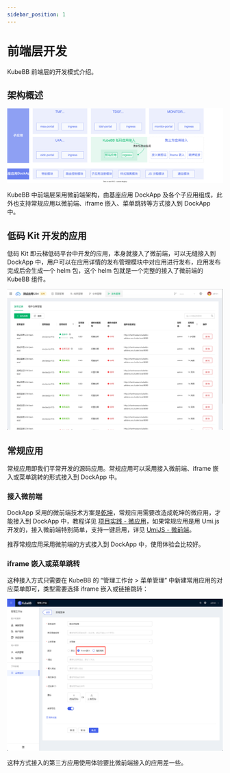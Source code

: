 ```yaml
---
sidebar_position: 1
---
```


# 前端层开发

KubeBB 前端层的开发模式介绍。

## 架构概述

![前端层架构图](images/fe_arch.svg)

KubeBB 中前端层采用微前端架构，由基座应用 DockApp 及各个子应用组成，此外也支持常规应用以微前端、iframe 嵌入、菜单跳转等方式接入到 DockApp 中。

## 低码 Kit 开发的应用

低码 Kit 即云梯低码平台中开发的应用，本身就接入了微前端，可以无缝接入到 DockApp 中，用户可以在应用详情的发布管理模块中对应用进行发布，应用发布完成后会生成一个 helm 包，这个 helm 包就是一个完整的接入了微前端的 KubeBB 组件。

![发布管理](images/app_publish_tab.png)

## 常规应用

常规应用即我们平常开发的源码应用。常规应用可以采用接入微前端、iframe 嵌入或菜单跳转的形式接入到 DockApp 中。

### 接入微前端

DockApp 采用的微前端技术方案是[乾坤](https://qiankun.umijs.org/)，常规应用需要改造成乾坤的微应用，才能接入到 DockApp 中，教程详见 [项目实践 - 微应用](https://qiankun.umijs.org/zh/guide/tutorial#%E5%BE%AE%E5%BA%94%E7%94%A8)，如果常规应用是用 Umi.js 开发的，接入微前端特别简单，支持一键启用，详见 [UmiJS - 微前端](https://umijs.org/docs/max/micro-frontend)。

推荐常规应用采用微前端的方式接入到 DockApp 中，使用体验会比较好。

### iframe 嵌入或菜单跳转

这种接入方式只需要在 KubeBB 的 “管理工作台 > 菜单管理” 中新建常用应用的对应菜单即可，类型需要选择 iframe 嵌入或链接跳转：

![菜单创建](images/menu_create.png)

这种方式接入的第三方应用使用体验要比微前端接入的应用差一些。
